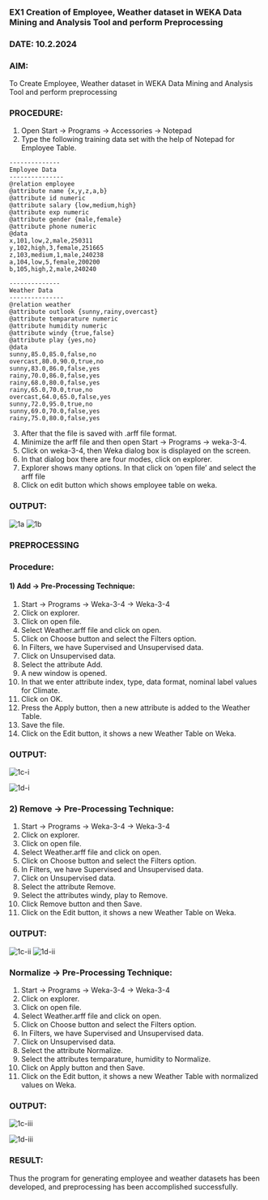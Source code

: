 ### EX1 Creation of Employee, Weather dataset in WEKA Data Mining and Analysis Tool and perform Preprocessing
### DATE: 10.2.2024
### AIM: 
  To Create Employee, Weather dataset in WEKA Data Mining and Analysis Tool and perform preprocessing
### PROCEDURE: 
1) Open Start -> Programs -> Accessories -> Notepad
2) Type the following training data set with the help of Notepad for Employee Table.

```
--------------
Employee Data
---------------
@relation employee
@attribute name {x,y,z,a,b}
@attribute id numeric
@attribute salary {low,medium,high}
@attribute exp numeric
@attribute gender {male,female}
@attribute phone numeric
@data
x,101,low,2,male,250311
y,102,high,3,female,251665
z,103,medium,1,male,240238
a,104,low,5,female,200200
b,105,high,2,male,240240

--------------
Weather Data
---------------
@relation weather
@attribute outlook {sunny,rainy,overcast}
@attribute temparature numeric
@attribute humidity numeric
@attribute windy {true,false}
@attribute play {yes,no}
@data
sunny,85.0,85.0,false,no
overcast,80.0,90.0,true,no
sunny,83.0,86.0,false,yes
rainy,70.0,86.0,false,yes
rainy,68.0,80.0,false,yes
rainy,65.0,70.0,true,no
overcast,64.0,65.0,false,yes
sunny,72.0,95.0,true,no
sunny,69.0,70.0,false,yes
rainy,75.0,80.0,false,yes
```
3) After that the file is saved with .arff file format.
4) Minimize the arff file and then open Start -> Programs -> weka-3-4.
5) Click on weka-3-4, then Weka dialog box is displayed on the screen.
6) In that dialog box there are four modes, click on explorer.
7) Explorer shows many options. In that click on ‘open file’ and select the arff file
8) Click on edit button which shows employee table on weka.

### OUTPUT:

![1a](https://github.com/srinivas-aids/WDM_EXP1/assets/93427183/1cb8553e-b609-4b44-99ca-f7a8b283fd58)
![1b](https://github.com/srinivas-aids/WDM_EXP1/assets/93427183/7b280ec7-cb32-4bba-8194-f3eafbf4ece1)


### PREPROCESSING
### Procedure:
#### 1) Add -> Pre-Processing Technique:
1) Start -> Programs -> Weka-3-4 -> Weka-3-4
2) Click on explorer.
3) Click on open file.
4) Select Weather.arff file and click on open.
5) Click on Choose button and select the Filters option.
6) In Filters, we have Supervised and Unsupervised data.
7) Click on Unsupervised data.
8) Select the attribute Add.
9) A new window is opened.
10) In that we enter attribute index, type, data format, nominal label values for Climate.
11) Click on OK.
12) Press the Apply button, then a new attribute is added to the Weather Table.
13) Save the file.
14) Click on the Edit button, it shows a new Weather Table on Weka.

### OUTPUT:
![1c-i](https://github.com/srinivas-aids/WDM_EXP1/assets/93427183/abcdfb34-1a30-4a0d-9f35-6d4770670f34)

![1d-i](https://github.com/srinivas-aids/WDM_EXP1/assets/93427183/d096ee5f-694d-4e5c-9633-7f1b9d5fc971)

### 2) Remove -> Pre-Processing Technique:

1) Start -> Programs -> Weka-3-4 -> Weka-3-4
2) Click on explorer.
3) Click on open file.
4) Select Weather.arff file and click on open.
5) Click on Choose button and select the Filters option.
6) In Filters, we have Supervised and Unsupervised data.
7) Click on Unsupervised data.
8) Select the attribute Remove.
9) Select the attributes windy, play to Remove.
10) Click Remove button and then Save.
11) Click on the Edit button, it shows a new Weather Table on Weka.

### OUTPUT:

![1c-ii](https://github.com/srinivas-aids/WDM_EXP1/assets/93427183/845cf122-2a63-4556-a1c5-7a300378dd6d)
![1d-ii](https://github.com/srinivas-aids/WDM_EXP1/assets/93427183/419829b3-83a6-4b4c-a5a4-6057abc66e91)

### Normalize -> Pre-Processing Technique:

1) Start -> Programs -> Weka-3-4 -> Weka-3-4
2) Click on explorer.
3) Click on open file.
4) Select Weather.arff file and click on open.
5) Click on Choose button and select the Filters option.
6) In Filters, we have Supervised and Unsupervised data.
7) Click on Unsupervised data.
8) Select the attribute Normalize.
9) Select the attributes temparature, humidity to Normalize.
10) Click on Apply button and then Save.
11) Click on the Edit button, it shows a new Weather Table with normalized values on Weka.

### OUTPUT:

![1c-iii](https://github.com/srinivas-aids/WDM_EXP1/assets/93427183/0a29a132-2214-4312-ba51-9e1575e64001)

![1d-iii](https://github.com/srinivas-aids/WDM_EXP1/assets/93427183/96cea789-8bd2-4778-8f30-f5492454c3cf)

### RESULT: 
  Thus the program for generating employee and weather datasets has been developed, and preprocessing has been accomplished successfully.
